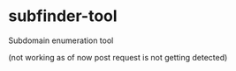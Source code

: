 # subfinder-tool
Subdomain enumeration tool

(not working as of now post request is not getting detected)
